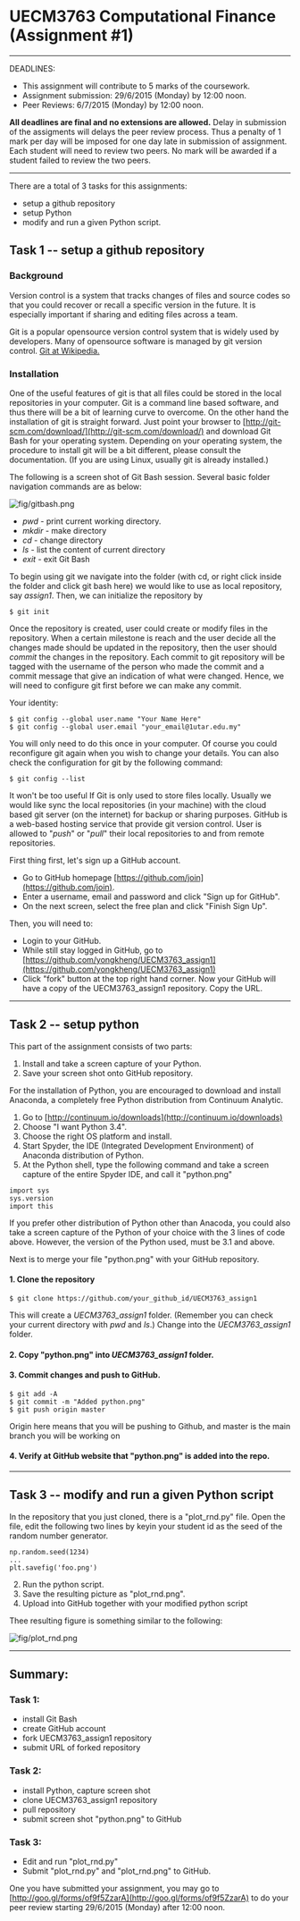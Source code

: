 UECM3763 Computational Finance (Assignment #1)
========================================================
--------------------------------------------------------

DEADLINES: 
- This assignment will contribute to 5 marks of the coursework.
- Assignment submission: 29/6/2015 (Monday) by 12:00 noon.
- Peer Reviews: 6/7/2015 (Monday) by 12:00 noon.

**All deadlines are final and no extensions are allowed.** Delay in submission of the assigments will delays the peer review process. Thus a penalty of 1 mark per day will be imposed for one day late in submission of assignment. Each student will need to review two peers. No mark will be awarded if a student failed to review the two peers.

---------------------------------------------------------
There are a total of 3 tasks for this assignments:
- setup a github repository
- setup Python
- modify and run a given Python script.

## Task 1 -- setup a github repository

### Background
Version control is a system that tracks changes of files and source codes so that you could recover or recall a specific version in the future. It is especially important if sharing and editing files across a team.

Git is a popular opensource version control system that is widely used by developers. Many of opensource software is managed by git version control. [Git at Wikipedia.](https://en.wikipedia.org/?title=Git_(software))

### Installation
One of the useful features of git is that all files could be stored in the local repositories in your computer. Git is a command line based software, and thus there will be a bit of learning curve to overcome. On the other hand the installation of git is straight forward. Just point your browser to [http://git-scm.com/download/](http://git-scm.com/download/) and  download Git Bash for your operating system. Depending on your operating system, the procedure to install git will be a bit different, please consult the documentation. (If you are using Linux, usually git is already installed.)

The following is a screen shot of Git Bash session. Several basic folder navigation commands are as below: 

![fig/gitbash.png](fig/gitbash.png)
* *pwd* - print current working directory.
* *mkdir* - make directory
* *cd* - change directory
* *ls* - list the content of current directory
* *exit* - exit Git Bash

To begin using git we navigate into the folder (with cd, or right click inside the folder and click git bash here) we would like to use as local repository, say *assign1*. Then, we can initialize the repository by
```
$ git init
```
Once the repository is created, user could create or modify files in the repository. When a certain milestone is reach and the user decide all the changes made should be updated in the repository, then the user should *commit* the changes in the repository. Each commit to git repository will be tagged with the username of the person who made the commit and a commit message that give an indication of what were changed. Hence, we will need to configure git first before we can make any commit.

Your identity:
```
$ git config --global user.name "Your Name Here"
$ git config --global user.email "your_email@1utar.edu.my"
```
You will only need to do this once in your computer. Of course you could reconfigure git again when you wish to change your details. You can also check the configuration for git by the following command:
```
$ git config --list
```

It won't be too useful If Git is only used to store files locally. Usually we would like sync the local repositories (in your machine) with the cloud based git server (on the internet) for backup or sharing purposes. GitHub is a web-based hosting service that provide git version control. User is allowed to "*push*" or "*pull*" their local repositories to and from remote repositories.

First thing first, let's sign up a GitHub account. 
- Go to GitHub homepage [https://github.com/join](https://github.com/join). 
- Enter a username, email and password and click "Sign up for GitHub".
- On the next screen, select the free plan and click "Finish Sign Up".

Then, you will need to:
* Login to your GitHub.
* While still stay logged in GitHub, go to [https://github.com/yongkheng/UECM3763_assign1](https://github.com/yongkheng/UECM3763_assign1)
* Click "fork" button at the top right hand corner. Now your GitHub will have a copy of the UECM3763_assign1 repository. Copy the URL.


------------------------------------------------------------

## Task 2 -- setup python

This part of the assignment consists of two parts:

1. Install and take a screen capture of your Python.
2. Save your screen shot onto GitHub repository.

For the installation of Python, you are encouraged to download and install Anaconda, a completely free Python distribution from Continuum Analytic. 

1. Go to [http://continuum.io/downloads](http://continuum.io/downloads)
2. Choose "I want Python 3.4".
3. Choose the right OS platform and install.
4. Start Spyder, the IDE (Integrated Development Environment) of Anaconda distribution of Python.
5. At the Python shell, type the following command and take a screen capture of the entire Spyder IDE, and call it "python.png"

```{}
import sys
sys.version
import this
```

If you prefer other distribution of Python other than Anacoda, you could also take a screen capture of the Python of your choice with the 3 lines of code above. However, the version of the Python used, must be 3.1 and above.

Next is to merge your file "python.png" with your GitHub repository.

#### 1. Clone the repository
```
$ git clone https://github.com/your_github_id/UECM3763_assign1
```
This will create a *UECM3763_assign1* folder. (Remember you can check your current directory with *pwd* and *ls*.) Change into the *UECM3763_assign1* folder.

#### 2. Copy "python.png" into *UECM3763_assign1* folder.

#### 3. Commit changes and push to GitHub.
```
$ git add -A
$ git commit -m "Added python.png"
$ git push origin master
```
Origin here means that you will be pushing to Github, and master is the main branch you will be working on
#### 4. Verify at GitHub website that "python.png" is added into the repo.

------------------------------------------------------------

## Task 3 -- modify and run a given Python script

In the repository that you just cloned, there is a "plot_rnd.py" file. Open the file, edit the following two lines by keyin your student id as the seed of the random number generator. 
```
np.random.seed(1234)
...
plt.savefig('foo.png')
```
2. Run the python script.
3. Save the resulting picture as "plot_rnd.png".
4. Upload into GitHub together with your modified python script

Thee resulting figure is something similar to the following:

![fig/plot_rnd.png](fig/plot_rnd.png)


------------------------------------------------------------

## Summary:

### Task 1:
* install Git Bash
* create GitHub account
* fork UECM3763_assign1 repository
* submit URL of forked repository

### Task 2:
* install Python, capture screen shot
* clone UECM3763_assign1 repository
* pull repository
* submit screen shot "python.png" to GitHub

### Task 3:
* Edit and run "plot_rnd.py"
* Submit "plot_rnd.py" and "plot_rnd.png" to GitHub.

One you have submitted your assignment, you may go to [http://goo.gl/forms/of9f5ZzarA](http://goo.gl/forms/of9f5ZzarA) to do your peer review starting 29/6/2015 (Monday) after 12:00 noon.
